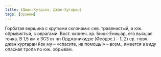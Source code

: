 ```yaml
---
title: ⦗Джан-Кутаран, Джан-Хуторан⦘
tags: [ороним]
---
```


Горбатая вершина с крутыми склонами: сев. травянистый, а юж. обрывистый, с
оврагами. Вост. оконеч. хр. Биюк-Енишар, его высшая точка. В 1,5 км к ЗСЗ от нп
Орджоникидзе (Феодос.) – 1, 2) ср. тюрк. джан куртаран йок му – «спасите, на
помощь!» – возм., имеется в виду опасная тропа по юж. обрывам.
